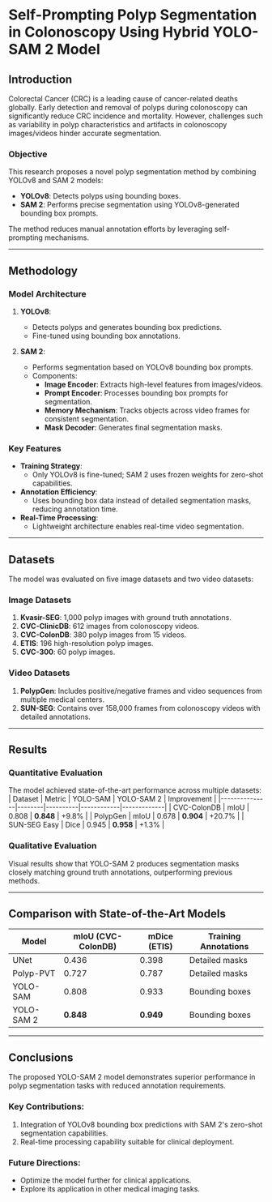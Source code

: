 # Self-Prompting Polyp Segmentation in Colonoscopy Using Hybrid YOLO-SAM 2 Model

## Introduction
Colorectal Cancer (CRC) is a leading cause of cancer-related deaths globally. Early detection and removal of polyps during colonoscopy can significantly reduce CRC incidence and mortality. However, challenges such as variability in polyp characteristics and artifacts in colonoscopy images/videos hinder accurate segmentation.

### Objective
This research proposes a novel polyp segmentation method by combining YOLOv8 and SAM 2 models:
- **YOLOv8**: Detects polyps using bounding boxes.
- **SAM 2**: Performs precise segmentation using YOLOv8-generated bounding box prompts.

The method reduces manual annotation efforts by leveraging self-prompting mechanisms.

---

## Methodology
### Model Architecture
1. **YOLOv8**:
   - Detects polyps and generates bounding box predictions.
   - Fine-tuned using bounding box annotations.

2. **SAM 2**:
   - Performs segmentation based on YOLOv8 bounding box prompts.
   - Components:
     - **Image Encoder**: Extracts high-level features from images/videos.
     - **Prompt Encoder**: Processes bounding box prompts for segmentation.
     - **Memory Mechanism**: Tracks objects across video frames for consistent segmentation.
     - **Mask Decoder**: Generates final segmentation masks.

### Key Features
- **Training Strategy**:
  - Only YOLOv8 is fine-tuned; SAM 2 uses frozen weights for zero-shot capabilities.
- **Annotation Efficiency**:
  - Uses bounding box data instead of detailed segmentation masks, reducing annotation time.
- **Real-Time Processing**:
  - Lightweight architecture enables real-time video segmentation.

---

## Datasets
The model was evaluated on five image datasets and two video datasets:

### Image Datasets
1. **Kvasir-SEG**: 1,000 polyp images with ground truth annotations.
2. **CVC-ClinicDB**: 612 images from colonoscopy videos.
3. **CVC-ColonDB**: 380 polyp images from 15 videos.
4. **ETIS**: 196 high-resolution polyp images.
5. **CVC-300**: 60 polyp images.

### Video Datasets
1. **PolypGen**: Includes positive/negative frames and video sequences from multiple medical centers.
2. **SUN-SEG**: Contains over 158,000 frames from colonoscopy videos with detailed annotations.

---

## Results
### Quantitative Evaluation
The model achieved state-of-the-art performance across multiple datasets:
| Dataset       | Metric | YOLO-SAM | YOLO-SAM 2 | Improvement |
|---------------|--------|----------|------------|-------------|
| CVC-ColonDB   | mIoU   | 0.808    | **0.848**  | +9.8%       |
| PolypGen      | mIoU   | 0.678    | **0.904**  | +20.7%      |
| SUN-SEG Easy  | Dice   | 0.945    | **0.958**  | +1.3%       |

### Qualitative Evaluation
Visual results show that YOLO-SAM 2 produces segmentation masks closely matching ground truth annotations, outperforming previous methods.

---

## Comparison with State-of-the-Art Models
| Model          | mIoU (CVC-ColonDB) | mDice (ETIS) | Training Annotations |
|-----------------|--------------------|--------------|-----------------------|
| UNet           | 0.436              | 0.398        | Detailed masks        |
| Polyp-PVT      | 0.727              | 0.787        | Detailed masks        |
| YOLO-SAM       | 0.808              | 0.933        | Bounding boxes        |
| YOLO-SAM 2     | **0.848**          | **0.949**    | Bounding boxes        |

---

## Conclusions
The proposed YOLO-SAM 2 model demonstrates superior performance in polyp segmentation tasks with reduced annotation requirements.

### Key Contributions:
1. Integration of YOLOv8 bounding box predictions with SAM 2's zero-shot segmentation capabilities.
2. Real-time processing capability suitable for clinical deployment.

### Future Directions:
- Optimize the model further for clinical applications.
- Explore its application in other medical imaging tasks.


